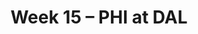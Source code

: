 ---
layout: game
title: Week 15 – PHI at DAL
season: 2007
game_id: 2007_15_PHI_DAL
away_team: PHI
home_team: DAL
---